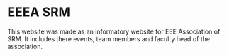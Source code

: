# EEEA SRM

This website was made as an informatory website for EEE Association of SRM. It includes there events, team members and faculty head of the association.
